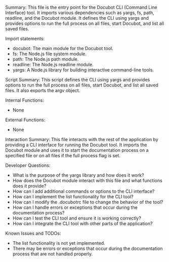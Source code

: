 Summary:
This file is the entry point for the Docubot CLI (Command Line Interface) tool. It imports various dependencies such as yargs, fs, path, readline, and the Docubot module. It defines the CLI using yargs and provides options to run the full process on all files, start Docubot, and list all saved files. 

Import statements:
- docubot: The main module for the Docubot tool.
- fs: The Node.js file system module.
- path: The Node.js path module.
- readline: The Node.js readline module.
- yargs: A Node.js library for building interactive command-line tools.

Script Summary:
This script defines the CLI using yargs and provides options to run the full process on all files, start Docubot, and list all saved files. It also exports the argv object.

Internal Functions:
- None

External Functions:
- None

Interaction Summary:
This file interacts with the rest of the application by providing a CLI interface for running the Docubot tool. It imports the Docubot module and uses it to start the documentation process on a specified file or on all files if the full process flag is set.

Developer Questions:
- What is the purpose of the yargs library and how does it work?
- How does the Docubot module interact with this file and what functions does it provide?
- How can I add additional commands or options to the CLI interface?
- How can I implement the list functionality for the CLI tool?
- How can I modify the .docubotrc file to change the behavior of the tool?
- How can I handle errors or exceptions that occur during the documentation process?
- How can I test the CLI tool and ensure it is working correctly?
- How can I integrate the CLI tool with other parts of the application? 

Known Issues and TODOs:
- The list functionality is not yet implemented.
- There may be errors or exceptions that occur during the documentation process that are not handled properly.